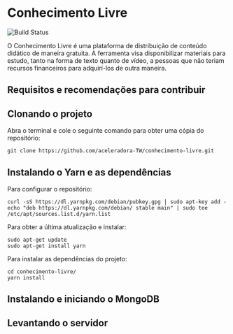 # Conhecimento Livre

![Build Status](https://travis-ci.org/aceleradora-TW/conhecimento-livre.svg?branch=master)

O Conhecimento Livre é uma plataforma de distribuição de conteúdo didático de maneira
gratuita. A ferramenta visa disponibilizar materiais para estudo, tanto na forma de texto quanto de vídeo, a pessoas que não teriam recursos financeiros para adquirí-los de outra maneira.

## Requisitos e recomendações para contribuir

## Clonando o projeto
Abra o terminal e cole o seguinte comando para obter uma cópia do repositório:  
```
git clone https://github.com/aceleradora-TW/conhecimento-livre.git
```

## Instalando o Yarn e as dependências
Para configurar o repositório:  
```
curl -sS https://dl.yarnpkg.com/debian/pubkey.gpg | sudo apt-key add - 
echo "deb https://dl.yarnpkg.com/debian/ stable main" | sudo tee /etc/apt/sources.list.d/yarn.list
```  
Para obter a última atualização e instalar:  
```
sudo apt-get update
sudo apt-get install yarn
``` 
Para instalar as dependências do projeto:
```
cd conhecimento-livre/
yarn install
```

## Instalando e iniciando o MongoDB

## Levantando o servidor
